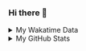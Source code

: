 ### Hi there 👋

<!--
**cdfmlr/cdfmlr** is a ✨ _special_ ✨ repository because its `README.md` (this file) appears on your GitHub profile.

Here are some ideas to get you started:

- 🔭 I’m currently working on ...
- 🌱 I’m currently learning ...
- 👯 I’m looking to collaborate on ...
- 🤔 I’m looking for help with ...
- 💬 Ask me about ...
- 📫 How to reach me: ...
- 😄 Pronouns: ...
- ⚡ Fun fact: ...
-->

<details>

<summary>My Wakatime Data</summary>

<!--START_SECTION:waka-->
![Lines of code](https://img.shields.io/badge/From%20Hello%20World%20I%27ve%20Written-7.0%20million%20lines%20of%20code-blue)

**🐱 My GitHub Data** 

> 📦 628.6 kB Used in GitHub's Storage 
 > 
> 🏆 467 Contributions in the Year 2023
 > 
> 🚫 Not Opted to Hire
 > 
> 📜 72 Public Repositories 
 > 
> 🔑 18 Private Repositories 
 > 
**I'm an Early 🐤** 

```text
🌞 Morning                1167 commits        ██████░░░░░░░░░░░░░░░░░░░   24.63 % 
🌆 Daytime                1973 commits        ██████████░░░░░░░░░░░░░░░   41.63 % 
🌃 Evening                1537 commits        ████████░░░░░░░░░░░░░░░░░   32.43 % 
🌙 Night                  62 commits          ░░░░░░░░░░░░░░░░░░░░░░░░░   01.31 % 
```
📅 **I'm Most Productive on Wednesday** 

```text
Monday                   575 commits         ███░░░░░░░░░░░░░░░░░░░░░░   12.13 % 
Tuesday                  779 commits         ████░░░░░░░░░░░░░░░░░░░░░   16.44 % 
Wednesday                805 commits         ████░░░░░░░░░░░░░░░░░░░░░   16.99 % 
Thursday                 642 commits         ███░░░░░░░░░░░░░░░░░░░░░░   13.55 % 
Friday                   702 commits         ████░░░░░░░░░░░░░░░░░░░░░   14.81 % 
Saturday                 653 commits         ███░░░░░░░░░░░░░░░░░░░░░░   13.78 % 
Sunday                   583 commits         ███░░░░░░░░░░░░░░░░░░░░░░   12.30 % 
```


**I Mostly Code in Go** 

```text
Go                       24 repos            ████████░░░░░░░░░░░░░░░░░   31.17 % 
Python                   17 repos            ██████░░░░░░░░░░░░░░░░░░░   22.08 % 
HTML                     3 repos             █░░░░░░░░░░░░░░░░░░░░░░░░   03.90 % 
TypeScript               1 repo              ░░░░░░░░░░░░░░░░░░░░░░░░░   01.30 % 
Lua                      1 repo              ░░░░░░░░░░░░░░░░░░░░░░░░░   01.30 % 
```




 Last Updated on 03/04/2023 01:21:08 UTC
<!--END_SECTION:waka-->

</details>

<details>
 
 <summary>My GitHub Stats</summary>

[![CDFMLR's github stats](https://github-readme-stats.vercel.app/api?username=cdfmlr&count_private=true&show_icons=true)](https://github.com/anuraghazra/github-readme-stats)

</details>
